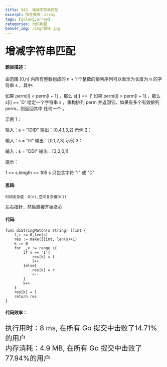```yaml
---
title: 942. 增减字符串匹配
excerpt: 所在模块：array
tags: [golang,array]
categories: 力扣刷题
banner_img: /img/壁纸.jpg
---
```


### <font size=6px>增减字符串匹配</font>

#### 题目描述：

由范围 [0,n] 内所有整数组成的 n + 1 个整数的排列序列可以表示为长度为 n 的字符串 s ，其中:

如果 perm[i] < perm[i + 1] ，那么 s[i] == 'I' 
如果 perm[i] > perm[i + 1] ，那么 s[i] == 'D' 
给定一个字符串 s ，重构排列 perm 并返回它。如果有多个有效排列perm，则返回其中 任何一个 。

 

示例 1：

输入：s = "IDID"
输出：[0,4,1,3,2]
示例 2：

输入：s = "III"
输出：[0,1,2,3]
示例 3：

输入：s = "DDI"
输出：[3,2,0,1]


提示：

1 <= s.length <= 105
s 只包含字符 "I" 或 "D"

#### 思路:

```
时间复杂度：O(n),空间复杂度O(1)
```

左右指针，然后直接开始贪心

#### 代码:

```golang
func diStringMatch(s string) []int {
    l,r := 0,len(s)
    res := make([]int, len(s)+1) 
    k := 0
    for _,v := range s{
        if v == 'I'{
            res[k] = l
            l++
        }else{
            res[k] = r
            r--
        }
        k++
    }
    res[k] = l
    return res
}
```

#### 代码效率：

<p class="note note-primary"; style="font-size:22px">
   执行用时：8 ms, 在所有 Go 提交中击败了14.71%的用户<br>
   内存消耗：4.9 MB, 在所有 Go 提交中击败了77.94%的用户
</p>



